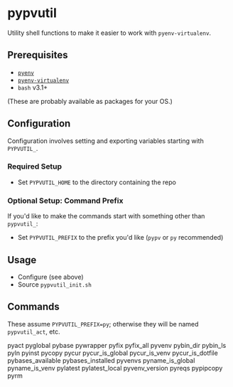 # pypvutil

Utility shell functions to make it easier to work with `pyenv-virtualenv`.

## Prerequisites

* [`pyenv`](https://github.com/pyenv/pyenv)
* [`pyenv-virtualenv`](https://github.com/pyenv/pyenv-virtualenv)
* `bash` v3.1+

(These are probably available as packages for your OS.)

## Configuration

Configuration involves setting and exporting variables starting with `PYPVUTIL_`.

### Required Setup

* Set `PYPVUTIL_HOME` to the directory containing the repo

### Optional Setup: Command Prefix

If you'd like to make the commands start with something other than `pypvutil_`:

* Set `PYPVUTIL_PREFIX` to the prefix you'd like (`pypv` or `py` recommended)

## Usage

* Configure (see above)
* Source `pypvutil_init.sh`

## Commands

These assume `PYPVUTIL_PREFIX=py`; otherwise they will be named `pypvutil_act`, etc.

pyact
pyglobal
pybase
pywrapper
pyfix
pyfix_all
pyvenv
pybin_dir
pybin_ls
pyln
pyinst
pycopy
pycur
pycur_is_global
pycur_is_venv
pycur_is_dotfile
pybases_available
pybases_installed
pyvenvs
pyname_is_global
pyname_is_venv
pylatest
pylatest_local
pyvenv_version
pyreqs
pypipcopy
pyrm
